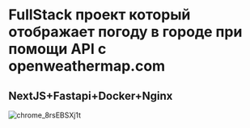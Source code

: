 # FullStack проект который отображает погоду в городе при помощи API с openweathermap.com
## NextJS+Fastapi+Docker+Nginx
![chrome_8rsEBSXj1t](https://github.com/user-attachments/assets/1ba7d820-f715-4bb6-b906-31f4da75b697)
